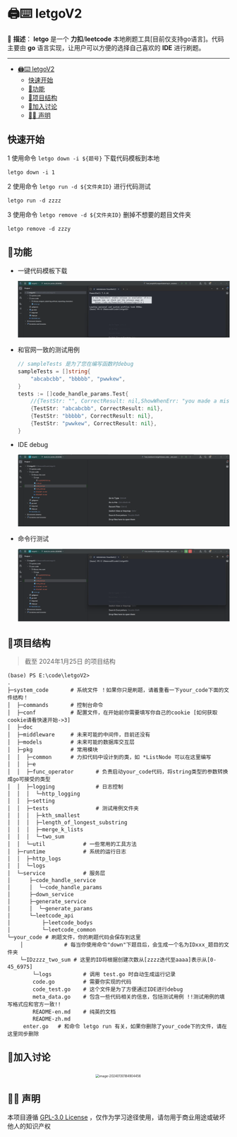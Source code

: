 # 🖨️⌨️ letgoV2

🌟 **描述**： **letgo** 是一个 **力扣**/**leetcode** 本地刷题工具[目前仅支持go语言]。代码主要由 **go** 语言实现，让用户可以方便的选择自己喜欢的
**IDE** 进行刷题。

----


<!-- TOC -->
* [🖨️⌨️ letgoV2](#-letgov2)
  * [快速开始](#快速开始)
  * [📌功能](#功能)
  * [🔎项目结构](#项目结构)
  * [🥳加入讨论](#加入讨论)
  * [📢📣 声明](#-声明)
<!-- TOC -->



## 快速开始

1 使用命令 `letgo down -i ${题号}` 下载代码模板到本地

```shell
letgo down -i 1
```

2 使用命令 `letgo run -d ${文件夹ID}` 进行代码测试

```shell
letgo run -d zzzz
```

3 使用命令 `letgo remove -d ${文件夹ID}` 删掉不想要的题目文件夹

```shell
letgo remove -d zzzy
```



## 📌功能

- 一键代码模板下载

  ![letgo down 2](system_code/doc/picgoletgo%20down%202.gif)

- 和官网一致的测试用例

  ```go
  // sampleTests 是为了您在编写函数时debug
  sampleTests = []string{
      "abcabcbb", "bbbbb", "pwwkew",
  }
  tests := []code_handle_params.Test{
      //{TestStr: "", CorrectResult: nil,ShowWhenErr: "you made a mistake --by githubName"},
      {TestStr: "abcabcbb", CorrectResult: nil},
      {TestStr: "bbbbb", CorrectResult: nil},
      {TestStr: "pwwkew", CorrectResult: nil},
  }
  ```

- IDE debug

  ![letgo debug](system_code/doc/picgoletgo%20debug.gif)

- 命令行测试

  ![letgo run](system_code/doc/picgoletgo%20run.gif)





## 🔎项目结构

> 截至 2024年1月25日 的项目结构

```shell
(base) PS E:\code\letgoV2>
.
├─system_code       # 系统文件 ！如果你只是刷题，请着重看一下your_code下面的文件结构！
│  ├─commands       # 控制台命令
│  ├─conf           # 配置文件，在开始前你需要填写你自己的cookie [如何获取cookie请看快速开始->3]
│  ├─doc
│  ├─middleware     # 未来可能的中间件，目前还没有
│  ├─models         # 未来可能的数据库交互层
│  ├─pkg            # 常用模块
│  │  ├─common      # 力扣代码中设计到的类，如 *ListNode 可以在这里编写
│  │  ├─e
│  │  ├─func_operator       # 负责启动your_code代码，将string类型的参数转换成go可接受的类型
│  │  ├─logging	            # 日志控制
│  │  │  └─http_logging
│  │  ├─setting
│  │  ├─tests               # 测试用例文件夹
│  │  │  ├─kth_smallest
│  │  │  ├─length_of_longest_substring
│  │  │  ├─merge_k_lists
│  │  │  └─two_sum
│  │  └─util			# 一些常用的工具方法
│  ├─runtime			# 系统的运行日志
│  │  ├─http_logs
│  │  └─logs
│  └─service 			# 服务层
│      ├─code_handle_service
│      │  └─code_handle_params
│      ├─down_service
│      ├─generate_service
│      │  └─generate_params
│      └─leetcode_api
│          ├─leetcode_bodys
│          └─leetcode_common
└─your_code	# 刷题文件，你的刷题代码会保存到这里
    │             # 每当你使用命令"down"下题目后，会生成一个名为IDxxx_题目的文件夹
    └─IDzzzz_two_sum # 这里的ID将根据创建次数从[zzzz迭代至aaaa]表示从[0-45_6975]
        └─logs          # 调用 test.go 时自动生成运行记录
        code.go	        # 需要你实现的代码
        code_test.go	# 这个文件是为了方便通过IDE进行debug
        meta_data.go	# 包含一些代码相关的信息，包括测试用例 !!测试用例的填写格式应和官方一致!!
        README-en.md	# 纯英的文档
        README-zh.md
     enter.go	# 和命令 letgo run 有关，如果你删除了your_code下的文件，请在这里同步删除

```



## 🥳加入讨论

<div style="margin: 0 200px">
<img src="https://ccurj.oss-cn-beijing.aliyuncs.com/picgoimage-20240130184904456.png" alt="image-20240130184904456" style="zoom: 50%;" />
</div>


## 📢📣 声明

本项目遵循 [GPL-3.0 License](https://github.com/liuyunfz/chaoxing_tool/blob/master/LICENSE)
，仅作为学习途径使用，请勿用于商业用途或破坏他人的知识产权



